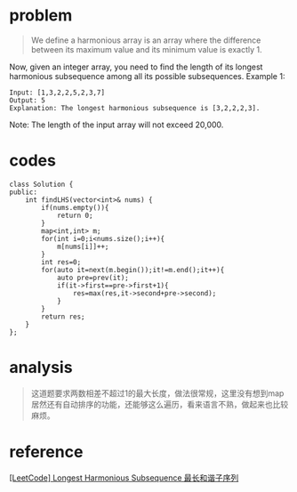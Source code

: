 # problem
>We define a harmonious array is an array where the difference between its maximum value and its minimum value is exactly 1.

Now, given an integer array, you need to find the length of its longest harmonious subsequence among all its possible subsequences.
Example 1:
```
Input: [1,3,2,2,5,2,3,7]
Output: 5
Explanation: The longest harmonious subsequence is [3,2,2,2,3].
```
Note: The length of the input array will not exceed 20,000.

# codes
```
class Solution {
public:
    int findLHS(vector<int>& nums) {
        if(nums.empty()){
            return 0;
        }
        map<int,int> m;
        for(int i=0;i<nums.size();i++){
            m[nums[i]]++;
        }
        int res=0;
        for(auto it=next(m.begin());it!=m.end();it++){
            auto pre=prev(it);
            if(it->first==pre->first+1){
                res=max(res,it->second+pre->second);
            }
        }
        return res;
    }
};
```

# analysis
>这道题要求两数相差不超过1的最大长度，做法很常规，这里没有想到map居然还有自动排序的功能，还能够这么遍历，看来语言不熟，做起来也比较麻烦。

# reference
[[LeetCode] Longest Harmonious Subsequence 最长和谐子序列][1]

[1]: http://www.cnblogs.com/grandyang/p/6896799.html
